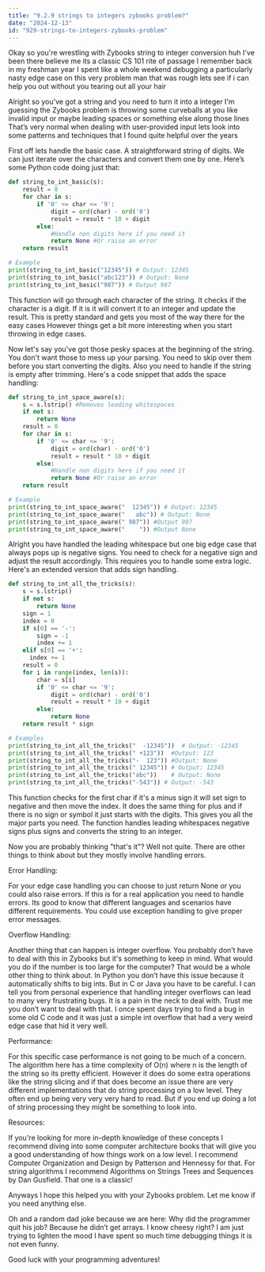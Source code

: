 ```yaml
---
title: "9.2.9 strings to integers zybooks problem?"
date: "2024-12-13"
id: "929-strings-to-integers-zybooks-problem"
---
```


Okay so you're wrestling with Zybooks string to integer conversion huh I've been there believe me its a classic CS 101 rite of passage I remember back in my freshman year I spent like a whole weekend debugging a particularly nasty edge case on this very problem man that was rough lets see if i can help you out without you tearing out all your hair

Alright so you've got a string and you need to turn it into a integer I'm guessing the Zybooks problem is throwing some curveballs at you like invalid input or maybe leading spaces or something else along those lines That’s very normal when dealing with user-provided input lets look into some patterns and techniques that I found quite helpful over the years

First off lets handle the basic case. A straightforward string of digits. We can just iterate over the characters and convert them one by one. Here’s some Python code doing just that:

```python
def string_to_int_basic(s):
    result = 0
    for char in s:
        if '0' <= char <= '9':
            digit = ord(char) - ord('0')
            result = result * 10 + digit
        else:
            #Handle non digits here if you need it
            return None #Or raise an error
    return result

# Example
print(string_to_int_basic("12345")) # Output: 12345
print(string_to_int_basic("abc123")) # Output: None
print(string_to_int_basic("987")) # Output 987

```

This function will go through each character of the string. It checks if the character is a digit. If it is it will convert it to an integer and update the result. This is pretty standard and gets you most of the way there for the easy cases However things get a bit more interesting when you start throwing in edge cases.

Now let's say you've got those pesky spaces at the beginning of the string. You don't want those to mess up your parsing. You need to skip over them before you start converting the digits. Also you need to handle if the string is empty after trimming. Here's a code snippet that adds the space handling:

```python
def string_to_int_space_aware(s):
    s = s.lstrip() #Removes leading whitespaces
    if not s:
        return None
    result = 0
    for char in s:
        if '0' <= char <= '9':
            digit = ord(char) - ord('0')
            result = result * 10 + digit
        else:
            #Handle non digits here if you need it
            return None #Or raise an error
    return result

# Example
print(string_to_int_space_aware("  12345")) # Output: 12345
print(string_to_int_space_aware("   abc")) # Output: None
print(string_to_int_space_aware(" 987")) #Output 987
print(string_to_int_space_aware("    ")) #Output None

```

Alright you have handled the leading whitespace but one big edge case that always pops up is negative signs. You need to check for a negative sign and adjust the result accordingly. This requires you to handle some extra logic. Here's an extended version that adds sign handling.

```python
def string_to_int_all_the_tricks(s):
    s = s.lstrip()
    if not s:
        return None
    sign = 1
    index = 0
    if s[0] == '-':
        sign = -1
        index += 1
    elif s[0] == '+':
      index += 1
    result = 0
    for i in range(index, len(s)):
        char = s[i]
        if '0' <= char <= '9':
            digit = ord(char) - ord('0')
            result = result * 10 + digit
        else:
            return None
    return result * sign

# Examples
print(string_to_int_all_the_tricks("  -12345"))  # Output: -12345
print(string_to_int_all_the_tricks(" +123"))  #Output: 123
print(string_to_int_all_the_tricks("-  123")) #Output: None
print(string_to_int_all_the_tricks(" 12345")) # Output: 12345
print(string_to_int_all_the_tricks("abc"))    # Output: None
print(string_to_int_all_the_tricks("-543")) # Output: -543

```
This function checks for the first char if it's a minus sign it will set sign to negative and then move the index. It does the same thing for plus and if there is no sign or symbol it just starts with the digits. This gives you all the major parts you need. The function handles leading whitespaces negative signs plus signs and converts the string to an integer.

Now you are probably thinking "that's it"? Well not quite. There are other things to think about but they mostly involve handling errors.

Error Handling:

For your edge case handling you can choose to just return None or you could also raise errors. If this is for a real application you need to handle errors. Its good to know that different languages and scenarios have different requirements. You could use exception handling to give proper error messages.

Overflow Handling:

Another thing that can happen is integer overflow. You probably don’t have to deal with this in Zybooks but it's something to keep in mind. What would you do if the number is too large for the computer? That would be a whole other thing to think about. In Python you don’t have this issue because it automatically shifts to big ints. But in C or Java you have to be careful. I can tell you from personal experience that handling integer overflows can lead to many very frustrating bugs. It is a pain in the neck to deal with. Trust me you don’t want to deal with that. I once spent days trying to find a bug in some old C code and it was just a simple int overflow that had a very weird edge case that hid it very well.

Performance:

For this specific case performance is not going to be much of a concern. The algorithm here has a time complexity of O(n) where n is the length of the string so its pretty efficient. However it does do some extra operations like the string slicing and if that does become an issue there are very different implementations that do string processing on a low level. They often end up being very very very hard to read. But if you end up doing a lot of string processing they might be something to look into.

Resources:

If you're looking for more in-depth knowledge of these concepts I recommend diving into some computer architecture books that will give you a good understanding of how things work on a low level. I recommend Computer Organization and Design by Patterson and Hennessy for that. For string algorithms I recommend Algorithms on Strings Trees and Sequences by Dan Gusfield. That one is a classic!

Anyways I hope this helped you with your Zybooks problem. Let me know if you need anything else.

Oh and a random dad joke because we are here: Why did the programmer quit his job? Because he didn’t get arrays. I know cheesy right? I am just trying to lighten the mood I have spent so much time debugging things it is not even funny.

Good luck with your programming adventures!
